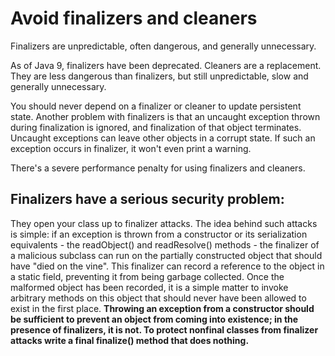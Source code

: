 # Avoid finalizers and cleaners

Finalizers are unpredictable, often dangerous, and generally unnecessary.

As of Java 9, finalizers have been deprecated. Cleaners are a replacement. They are
less dangerous than finalizers, but still unpredictable, slow and generally unnecessary.

You should never depend on a finalizer or cleaner to update persistent state.
Another problem with finalizers is that an uncaught exception thrown during finalization is ignored, and finalization of that object terminates.
Uncaught exceptions can leave other objects in a corrupt state. If such an exception occurs in finalizer, it won't even print a warning. 

There's a severe performance penalty for using finalizers and cleaners. 

## Finalizers have a serious security problem:
They open your class up to finalizer attacks. The idea behind such attacks is simple:
if an exception is thrown from a constructor or its serialization equivalents - the readObject() and readResolve() methods - the finalizer
of a malicious subclass can run on the partially constructed object that should have "died on the vine". This finalizer can record
a reference to the object in a static field, preventing it from being garbage collected. Once the malformed object has been recorded, it is a simple matter
to invoke arbitrary methods on this object that should never have been allowed to exist in the first place. **Throwing an exception from a constructor should be
sufficient to prevent an object from coming into existence; in the presence of finalizers, it is not. To protect nonfinal classes from finalizer attacks 
write a final finalize() method that does nothing.** 